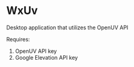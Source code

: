 # WxUv
Desktop application that utilizes the OpenUV API

Requires:
1. OpenUV API key
2. Google Elevation API key

